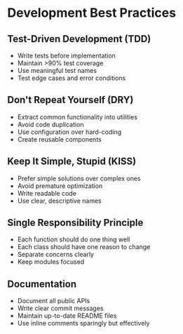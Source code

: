 # Development Best Practices

## Test-Driven Development (TDD)
- Write tests before implementation
- Maintain >90% test coverage
- Use meaningful test names
- Test edge cases and error conditions

## Don't Repeat Yourself (DRY)
- Extract common functionality into utilities
- Avoid code duplication
- Use configuration over hard-coding
- Create reusable components

## Keep It Simple, Stupid (KISS)
- Prefer simple solutions over complex ones
- Avoid premature optimization
- Write readable code
- Use clear, descriptive names

## Single Responsibility Principle
- Each function should do one thing well
- Each class should have one reason to change
- Separate concerns clearly
- Keep modules focused

## Documentation
- Document all public APIs
- Write clear commit messages
- Maintain up-to-date README files
- Use inline comments sparingly but effectively